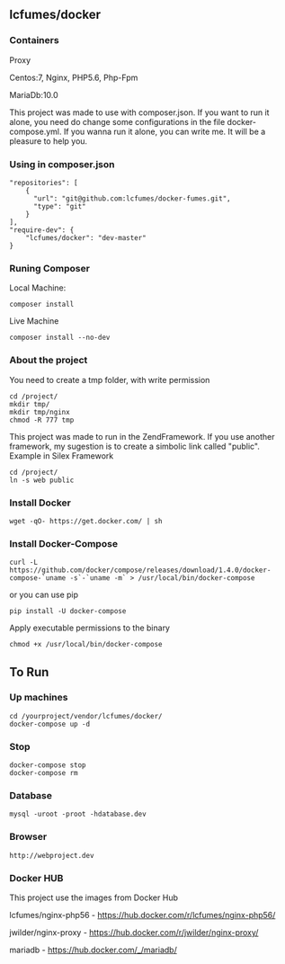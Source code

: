 ## lcfumes/docker ##

### Containers ###
Proxy

Centos:7, Nginx, PHP5.6, Php-Fpm

MariaDb:10.0


This project was made to use with composer.json. If you want to run it alone, you need do change some configurations in the file docker-compose.yml. If you wanna run it alone, you can write me. It will be a pleasure to help you.

### Using in composer.json ###

```
"repositories": [
    {
      "url": "git@github.com:lcfumes/docker-fumes.git",
      "type": "git"
    }
],
"require-dev": {
    "lcfumes/docker": "dev-master"
}
```

### Runing Composer ###

Local Machine:

```
composer install
```

Live Machine

```
composer install --no-dev
```

### About the project ###

You need to create a tmp folder, with write permission

```
cd /project/
mkdir tmp/
mkdir tmp/nginx
chmod -R 777 tmp
```

This project was made to run in the ZendFramework. If you use another framework, my sugestion is to create a simbolic link called "public". Example in Silex Framework
```
cd /project/
ln -s web public
```

### Install Docker ###

```
wget -qO- https://get.docker.com/ | sh
```

###  Install Docker-Compose ###

```
curl -L https://github.com/docker/compose/releases/download/1.4.0/docker-compose-`uname -s`-`uname -m` > /usr/local/bin/docker-compose
```

or you can use pip

```
pip install -U docker-compose
```

Apply executable permissions to the binary

```
chmod +x /usr/local/bin/docker-compose
```

## To Run ##

### Up machines ###

```
cd /yourproject/vendor/lcfumes/docker/
docker-compose up -d
```

### Stop ###

```
docker-compose stop
docker-compose rm
```

### Database ###

```
mysql -uroot -proot -hdatabase.dev
```

### Browser ###

```
http://webproject.dev
```

### Docker HUB ###

This project use the images from Docker Hub

lcfumes/nginx-php56 - https://hub.docker.com/r/lcfumes/nginx-php56/

jwilder/nginx-proxy - https://hub.docker.com/r/jwilder/nginx-proxy/

mariadb - https://hub.docker.com/_/mariadb/
